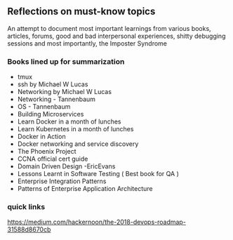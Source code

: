 ## Reflections on must-know topics
An attempt to document most important learnings from various books, articles, forums, good and bad interpersonal experiences, shitty debugging sessions and most importantly, the Imposter Syndrome

### Books lined up for summarization
- tmux
- ssh by Michael W Lucas
- Networking by Michael W Lucas
- Networking - Tannenbaum
- OS - Tannenbaum
- Building Microservices
- Learn Docker in a month of lunches
- Learn Kubernetes in a month of lunches
- Docker in Action
- Docker networking and service discovery
- The Phoenix Project
- CCNA official cert guide
- Domain Driven Design -EricEvans
- Lessons Learnt in Software Testing ( Best book for QA )
- Enterprise Integration Patterns
- Patterns of Enterprise Application Architecture

### quick links
https://medium.com/hackernoon/the-2018-devops-roadmap-31588d8670cb
